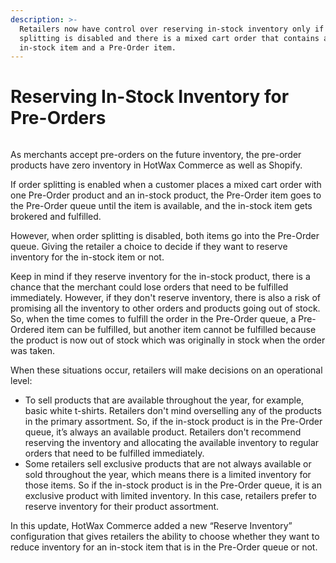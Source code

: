```yaml
---
description: >-
  Retailers now have control over reserving in-stock inventory only if order
  splitting is disabled and there is a mixed cart order that contains an
  in-stock item and a Pre-Order item.
---
```


# Reserving In-Stock Inventory for Pre-Orders

<figure><img src="https://www.hotwax.co/hubfs/Product%20Updates%20and%20Release%20Notes/2022/August%202022/Product%20Updates/Featured%20images/Mixed%20Cart.webp" alt=""><figcaption></figcaption></figure>

&#x20;As merchants accept pre-orders on the future inventory, the pre-order products have zero inventory in HotWax Commerce as well as Shopify.&#x20;

If order splitting is enabled when a customer places a mixed cart order with one Pre-Order product and an in-stock product, the Pre-Order item goes to the Pre-Order queue until the item is available, and the in-stock item gets brokered and fulfilled.&#x20;

However, when order splitting is disabled, both items go into the Pre-Order queue. Giving the retailer a choice to decide if they want to reserve inventory for the in-stock item or not.

Keep in mind if they reserve inventory for the in-stock product, there is a chance that the merchant could lose orders that need to be fulfilled immediately. However, if they don't reserve inventory, there is also a risk of promising all the inventory to other orders and products going out of stock. So, when the time comes to fulfill the order in the Pre-Order queue, a Pre-Ordered item can be fulfilled, but another item cannot be fulfilled because the product is now out of stock which was originally in stock when the order was taken.&#x20;

When these situations occur, retailers will make decisions on an operational level:

* To sell products that are available throughout the year, for example, basic white t-shirts. Retailers don't mind overselling any of the products in the primary assortment. So, if the in-stock product is in the Pre-Order queue, it’s always an available product. Retailers don't recommend reserving the inventory and allocating the available inventory to regular orders that need to be fulfilled immediately.&#x20;
* Some retailers sell exclusive products that are not always available or sold throughout the year, which means there is a limited inventory for those items. So if the in-stock product is in the Pre-Order queue, it is an exclusive product with limited inventory. In this case, retailers prefer to reserve inventory for their product assortment.

In this update, HotWax Commerce added a new “Reserve Inventory” configuration that gives retailers the ability to choose whether they want to reduce inventory for an in-stock item that is in the Pre-Order queue or not.
